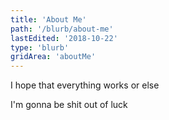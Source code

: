 ```yaml
---
title: 'About Me'
path: '/blurb/about-me'
lastEdited: '2018-10-22'
type: 'blurb'
gridArea: 'aboutMe'
---
```


I hope that everything works or else

I'm gonna be shit out of luck

